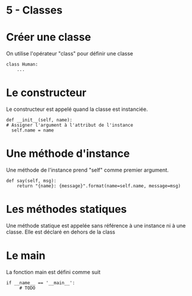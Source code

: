 5 - Classes
===========

# Créer une classe 
On utilise l'opérateur "class" pour définir une classe
```
class Human:
    ...
```
# Le constructeur
Le constructeur est appelé quand la classe est instanciée.
```
def __init__(self, name):
# Assigner l'argument à l'attribut de l'instance
  self.name = name
```
# Une méthode d'instance
Une méthode de l'instance prend "self" comme premier argument.
```
def say(self, msg):
    return "{name}: {message}".format(name=self.name, message=msg)
```
# Les méthodes statiques
Une méthode statique est appelée sans référence à une instance ni à une classe. Elle est déclaré en dehors de la class

# Le main

La fonction main est défini comme suit
```
if __name__ == '__main__':
     # TODO
```
